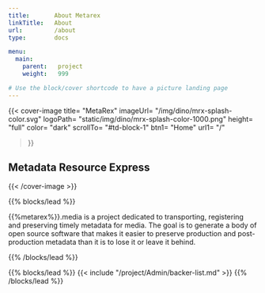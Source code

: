 ```yaml
---
title:       About Metarex
linkTitle:   About
url:         /about
type:        docs

menu:
  main:
    parent:   project
    weight:   999

# Use the block/cover shortcode to have a picture landing page
---
```


{{< cover-image
      title=    "MetaRex"
			imageUrl= "/img/dino/mrx-splash-color.svg"
			logoPath= "static/img/dino/mrx-splash-color-1000.png"
			height=   "full"
			color=    "dark"
			scrollTo= "#td-block-1"
			btn1=     "Home"	        	url1= "/"
  >}}

## Metadata Resource Express

{{< /cover-image >}}
<!--  ---------------------------------------------------------------------  -->
{{% blocks/lead %}}

{{%metarex%}}.media is a project dedicated to transporting,
registering and preserving timely metadata for media. The goal is to generate a
body of open source software that makes it easier to preserve production and
post-production metadata than it is to lose it or leave it behind.

{{% /blocks/lead %}}

<!--  ---------------------------------------------------------------------  -->

{{% blocks/lead                                                              %}}
{{<   include    "/project/Admin/backer-list.md"                         >}}
{{% /blocks/lead                                                             %}}

<!--  ---------------------------------------------------------------------  -->
